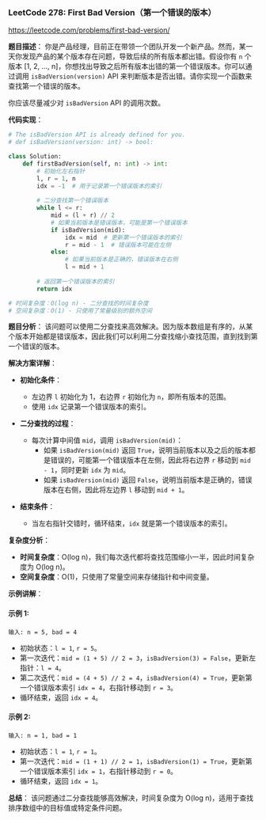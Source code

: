 ### LeetCode 278: First Bad Version（第一个错误的版本）

https://leetcode.com/problems/first-bad-version/

**题目描述**：
你是产品经理，目前正在带领一个团队开发一个新产品。然而，某一天你发现产品的某个版本存在问题，导致后续的所有版本都出错。假设你有 `n` 个版本 [1, 2, ..., n]，你想找出导致之后所有版本出错的第一个错误版本。你可以通过调用 `isBadVersion(version)` API 来判断版本是否出错。请你实现一个函数来查找第一个错误的版本。

你应该尽量减少对 `isBadVersion` API 的调用次数。

**代码实现**：
```python
# The isBadVersion API is already defined for you.
# def isBadVersion(version: int) -> bool:

class Solution:
    def firstBadVersion(self, n: int) -> int:
        # 初始化左右指针
        l, r = 1, n
        idx = -1  # 用于记录第一个错误版本的索引
        
        # 二分查找第一个错误版本
        while l <= r:
            mid = (l + r) // 2
            # 如果当前版本是错误版本，可能是第一个错误版本
            if isBadVersion(mid):
                idx = mid  # 更新第一个错误版本的索引
                r = mid - 1  # 错误版本可能在左侧
            else:
                # 如果当前版本是正确的，错误版本在右侧
                l = mid + 1
        
        # 返回第一个错误版本的索引
        return idx

# 时间复杂度：O(log n) - 二分查找的时间复杂度
# 空间复杂度：O(1) - 只使用了常量级别的额外空间
```

**题目分析**：
该问题可以使用二分查找来高效解决。因为版本数组是有序的，从某个版本开始都是错误版本，因此我们可以利用二分查找缩小查找范围，直到找到第一个错误的版本。

**解决方案详解**：

- **初始化条件**：
  - 左边界 `l` 初始化为 1，右边界 `r` 初始化为 `n`，即所有版本的范围。
  - 使用 `idx` 记录第一个错误版本的索引。

- **二分查找的过程**：
  - 每次计算中间值 `mid`，调用 `isBadVersion(mid)`：
    - 如果 `isBadVersion(mid)` 返回 `True`，说明当前版本以及之后的版本都是错误的，可能第一个错误版本在左侧，因此将右边界 `r` 移动到 `mid - 1`，同时更新 `idx` 为 `mid`。
    - 如果 `isBadVersion(mid)` 返回 `False`，说明当前版本是正确的，错误版本在右侧，因此将左边界 `l` 移动到 `mid + 1`。

- **结束条件**：
  - 当左右指针交错时，循环结束，`idx` 就是第一个错误版本的索引。

**复杂度分析**：
- **时间复杂度**：O(log n)，我们每次迭代都将查找范围缩小一半，因此时间复杂度为 O(log n)。
- **空间复杂度**：O(1)，只使用了常量空间来存储指针和中间变量。

**示例讲解**：

#### 示例 1:
```
输入: n = 5, bad = 4
```
- 初始状态：`l = 1`, `r = 5`。
- 第一次迭代：`mid = (1 + 5) // 2 = 3`，`isBadVersion(3) = False`，更新左指针：`l = 4`。
- 第二次迭代：`mid = (4 + 5) // 2 = 4`，`isBadVersion(4) = True`，更新第一个错误版本索引 `idx = 4`，右指针移动到 `r = 3`。
- 循环结束，返回 `idx = 4`。

#### 示例 2:
```
输入: n = 1, bad = 1
```
- 初始状态：`l = 1`, `r = 1`。
- 第一次迭代：`mid = (1 + 1) // 2 = 1`，`isBadVersion(1) = True`，更新第一个错误版本索引 `idx = 1`，右指针移动到 `r = 0`。
- 循环结束，返回 `idx = 1`。

**总结**：
该问题通过二分查找能够高效解决，时间复杂度为 O(log n)，适用于查找排序数组中的目标值或特定条件问题。
